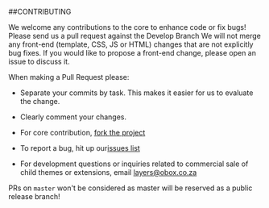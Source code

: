 ##CONTRIBUTING

We welcome any contributions to the core to enhance code or fix bugs! Please send us a pull request against the Develop Branch
We will not merge any front-end (template, CSS, JS or HTML) changes that are not explicitly bug fixes. If you would like to propose a front-end change, please open an issue to discuss it. 

When making a Pull Request please:
* Separate your commits by task. This makes it easier for us to evaluate the change.
* Clearly comment your changes.


* For core contribution, [fork the project](https://github.com/Obox/layerswp/fork)
* To report a bug, hit up our[issues list](https://github.com/Obox/layerswp/issues/new?title=Issue%3A%20&body=%23%23%20Description%20of%20issue%0A%0A%0A%23%23%20URL%20of%20page%20exhibiting%20the%20issue%0A%0A%0A%23%23%20Web%20Browsers%20that%20exhibit%20the%20issue%0A%0A%0A%23%23%20Error%20Message%20or%20Steps%20to%20Recreate%0A%0A)
* For development questions or inquiries related to commercial sale of child themes or extensions, email layers@obox.co.za

PRs on `master` won't be considered as master will be reserved as a public release branch!
